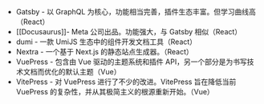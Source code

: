 - Gatsby - 以 GraphQL 为核心，功能相当完善，插件生态丰富。但学习曲线高（React）
- [[Docusaurus]]- Meta 公司出品。功能强大，与 Gatsby 相似（React）
- dumi - 一款 UmiJS 生态中的组件开发文档工具（React）
- Nextra - 一个基于 Next.js 的静态站点生成器。（React）
- VuePress - 包含由 Vue 驱动的主题系统和插件 API，另一个部分是为书写技术文档而优化的默认主题（Vue）
- VitePress - 对 VuePress 进行了不少的改进。VitePress 旨在降低当前 VuePress 的复杂性，并从其极简主义的根源重新开始。（Vue）